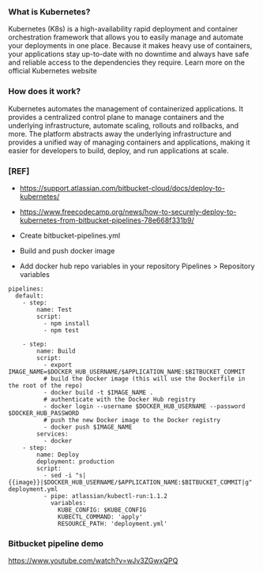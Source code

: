 ### What is Kubernetes?
Kubernetes (K8s) is a high-availability rapid deployment and container orchestration framework that allows you to easily manage and automate your deployments in one place. Because it makes heavy use of containers, your applications stay up-to-date with no downtime and always have safe and reliable access to the dependencies they require. Learn more on the official Kubernetes website

### How does it work?
Kubernetes automates the management of containerized applications. It provides a centralized control plane to manage containers and the underlying infrastructure, automate scaling, rollouts and rollbacks, and more. The platform abstracts away the underlying infrastructure and provides a unified way of managing containers and applications, making it easier for developers to build, deploy, and run applications at scale.

### [REF]
* https://support.atlassian.com/bitbucket-cloud/docs/deploy-to-kubernetes/
* https://www.freecodecamp.org/news/how-to-securely-deploy-to-kubernetes-from-bitbucket-pipelines-78e668f331b9/

* Create bitbucket-pipelines.yml
* Build and push docker image
* Add docker hub repo variables in your repository  Pipelines  >  Repository variables

```
pipelines:
  default:
    - step:
        name: Test
        script:
          - npm install
          - npm test
 
    - step:
        name: Build
        script:
          - export IMAGE_NAME=$DOCKER_HUB_USERNAME/$APPLICATION_NAME:$BITBUCKET_COMMIT
          # build the Docker image (this will use the Dockerfile in the root of the repo)
          - docker build -t $IMAGE_NAME .
          # authenticate with the Docker Hub registry
          - docker login --username $DOCKER_HUB_USERNAME --password $DOCKER_HUB_PASSWORD
          # push the new Docker image to the Docker registry
          - docker push $IMAGE_NAME
        services:
          - docker
    - step:
        name: Deploy
        deployment: production
        script:
          - sed -i "s|{{image}}|$DOCKER_HUB_USERNAME/$APPLICATION_NAME:$BITBUCKET_COMMIT|g" deployment.yml
          - pipe: atlassian/kubectl-run:1.1.2
            variables:
              KUBE_CONFIG: $KUBE_CONFIG
              KUBECTL_COMMAND: 'apply'
              RESOURCE_PATH: 'deployment.yml'

```

### Bitbucket pipeline demo
https://www.youtube.com/watch?v=wJv3ZGwxQPQ
